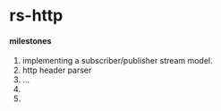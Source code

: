# rs-http

#### milestones

1. implementing a subscriber/publisher stream model.
2. http header parser
3. ...
4. 
5. 